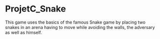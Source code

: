 # ProjetC_Snake
This game uses the basics of the famous Snake game by placing two snakes in an arena having to move while avoiding the walls, the adversary as well as himself.
